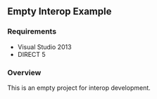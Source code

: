 ## Empty Interop Example

### Requirements

* Visual Studio 2013
* DIRECT 5

### Overview

This is an empty project for interop development.